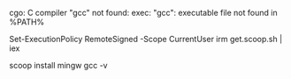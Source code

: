 cgo: C compiler "gcc" not found: exec: "gcc": executable file not found in %PATH%

Set-ExecutionPolicy RemoteSigned -Scope CurrentUser
irm get.scoop.sh | iex

scoop install mingw
gcc -v